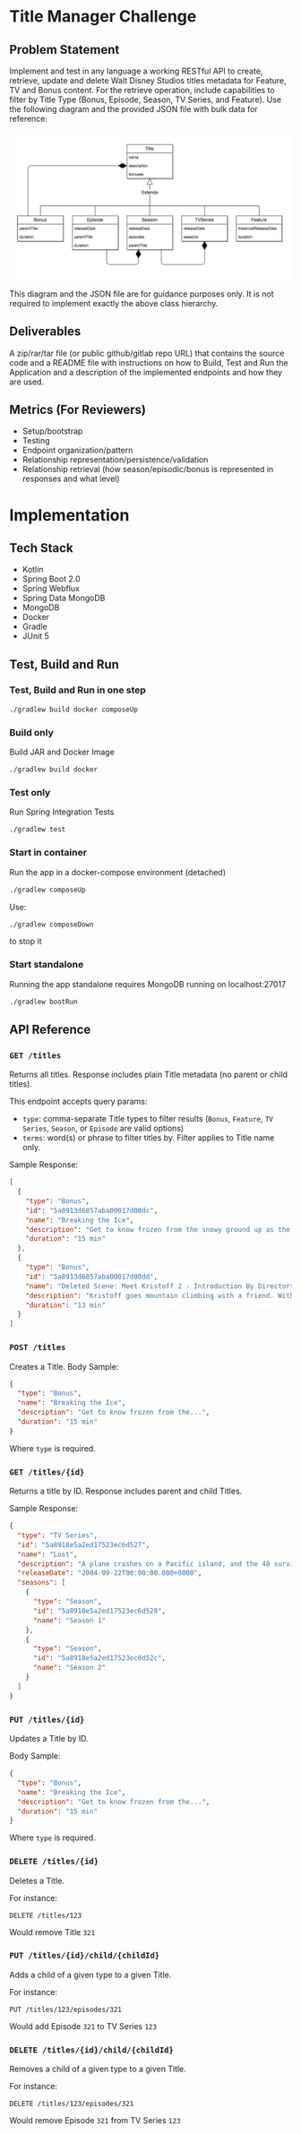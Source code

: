# Title Manager Challenge

## Problem Statement
Implement and test in any language a working RESTful API to create, retrieve, update and delete Walt Disney Studios titles metadata for Feature, TV and Bonus content. For the retrieve operation, include capabilities to filter by Title Type (Bonus, Episode, Season, TV Series, and Feature).
Use the following diagram and the provided JSON file with bulk data for reference:

![class hierarchy](https://raw.githubusercontent.com/ulisesbocchio/titles-reference/master/hierarchy.png)

This diagram and the JSON file are for guidance purposes only. It is not required to implement exactly the above class hierarchy.

## Deliverables
A zip/rar/tar file (or public github/gitlab repo URL) that contains the source code and a README file with instructions on how to Build, Test and Run the Application and a description of the implemented endpoints and how they are used.

## Metrics (For Reviewers)
- Setup/bootstrap
- Testing
- Endpoint organization/pattern
- Relationship representation/persistence/validation
- Relationship retrieval (how season/episodic/bonus is represented in responses and what level)

# Implementation

## Tech Stack

- Kotlin
- Spring Boot 2.0
- Spring Webflux
- Spring Data MongoDB
- MongoDB
- Docker
- Gradle
- JUnit 5

## Test, Build and Run

###  Test, Build and Run in one step
```bash
./gradlew build docker composeUp
```

### Build only
Build JAR and Docker Image
````bash
./gradlew build docker
````

### Test only
Run Spring Integration Tests
````bash
./gradlew test
````

### Start in container
Run the app in a docker-compose environment (detached)
```bash
./gradlew composeUp

```
Use:
```bash
./gradlew composeDown

```
to stop it

### Start standalone
Running the app standalone requires MongoDB running on localhost:27017
````bash
./gradlew bootRun
````

## API Reference

### `GET /titles`
Returns all titles. Response includes plain Title metadata (no parent or child titles).

This endpoint accepts query params:
- `type`: comma-separate Title types to filter results (`Bonus`, `Feature`, `TV Series`, `Season`, or `Episode` are valid options)
- `terms`: word(s) or phrase to filter titles by. Filter applies to Title name only.

Sample Response:
```json
[
  {
    "type": "Bonus",
    "id": "5a8913d6857aba00017d00dc",
    "name": "Breaking the Ice",
    "description": "Get to know frozen from the snowy ground up as the filmmakers and songwriters discuss the story's roots and inspiration; the joys of animating olaf, the little snowman with the sunny personality; and the creation of those amazing songs.",
    "duration": "15 min"
  },
  {
    "type": "Bonus",
    "id": "5a8913d6857aba00017d00dd",
    "name": "Deleted Scene: Meet Kristoff 2 - Introduction By Directors",
    "description": "Kristoff goes mountain climbing with a friend. With an introduction by directors chris buck and jennifer lee.",
    "duration": "13 min"
  }
]
```

### `POST /titles`
Creates a Title. Body Sample:

```json
{
  "type": "Bonus",
  "name": "Breaking the Ice",
  "description": "Get to know frozen from the...",
  "duration": "15 min"
}
```
Where `type` is required.

### `GET /titles/{id}`
Returns a title by ID. Response includes parent and child Titles.

Sample Response:

```json
{
  "type": "TV Series",
  "id": "5a8918e5a2ed17523ec6d527",
  "name": "Lost",
  "description": "A plane crashes on a Pacific island, and the 48 survivors, stripped of everything, scavenge what they can from the plane for their survival. Some panic; some pin their hopes on rescue. The band of friends, family, enemies, and strangers must work together against the cruel weather and harsh terrain.",
  "releaseDate": "2004-09-22T00:00:00.000+0000",
  "seasons": [
    {
      "type": "Season",
      "id": "5a8918e5a2ed17523ec6d528",
      "name": "Season 1"
    },
    {
      "type": "Season",
      "id": "5a8918e5a2ed17523ec6d52c",
      "name": "Season 2"
    }
  ]
}
```

### `PUT /titles/{id}`
Updates a Title by ID.

Body Sample:

```json
{
  "type": "Bonus",
  "name": "Breaking the Ice",
  "description": "Get to know frozen from the...",
  "duration": "15 min"
}
```
Where `type` is required.

### `DELETE /titles/{id}`
Deletes a Title.

For instance:
```
DELETE /titles/123
```
Would remove Title `321`

### `PUT /titles/{id}/child/{childId}`
Adds a child of a given type to a given Title.

For instance:
```
PUT /titles/123/episodes/321
```
Would add Episode `321` to TV Series `123`


### `DELETE /titles/{id}/child/{childId}`
Removes a child of a given type to a given Title.

For instance:
```
DELETE /titles/123/episodes/321
```
Would remove Episode `321` from TV Series `123`
